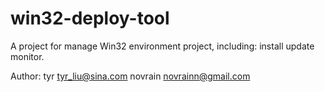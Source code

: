 # win32-deploy-tool
A project for manage Win32 environment project, including: install update monitor.

Author:
tyr tyr_liu@sina.com
novrain  novrainn@gmail.com
